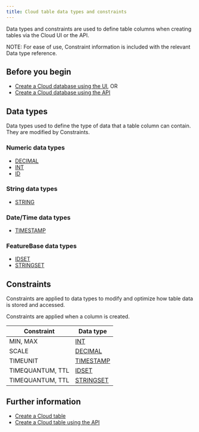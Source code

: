 ```yaml
---
title: Cloud table data types and constraints
---
```


Data types and constraints are used to define table columns when creating tables via the Cloud UI or the API.

NOTE: For ease of use, Constraint information is included with the relevant Data type reference.

## Before you begin

* [Create a Cloud database using the UI](/cloud/cloud-databases/cloud-db-create), OR
* [Create a Cloud database using the API](https://api-docs-featurebase-cloud.redoc.ly/v2#operation/createDatabase)

## Data types

Data types used to define the type of data that a table column can contain. They are modified by Constraints.

### Numeric data types

* [DECIMAL](/cloud/cloud-data-types/cloud-decimal-data-type)
* [INT](/cloud/cloud-data-types/cloud-int-data-type)
* [ID](/cloud/cloud-data-types/cloud-id-data-type)

### String data types

* [STRING](/cloud/cloud-data-types/cloud-string-data-type)

### Date/Time data types

* [TIMESTAMP](/cloud/cloud-data-types/cloud-timestamp-data-type)

### FeatureBase data types

* [IDSET](/cloud/cloud-data-types/cloud-idset-data-type)
* [STRINGSET](/cloud/cloud-data-types/cloud-stringset-data-type)

## Constraints

Constraints are applied to data types to modify and optimize how table data is stored and accessed.

Constraints are applied when a column is created.

| Constraint | Data type |
|---|---|
| MIN, MAX | [INT](/cloud/cloud-data-types/cloud-int-data-type) |
| SCALE | [DECIMAL](/cloud/cloud-data-types/cloud-decimal-data-type) |
| TIMEUNIT | [TIMESTAMP](/cloud/cloud-data-types/cloud-timestamp-data-type) |
| TIMEQUANTUM, TTL | [IDSET](/cloud/cloud-data-types/cloud-idset-data-type) |
| TIMEQUANTUM, TTL | [STRINGSET](/cloud/cloud-data-types/cloud-stringset-data-type) |

## Further information

* [Create a Cloud table](/cloud/cloud-tables/cloud-table-create)
* [Create a Cloud table using the API](https://api-docs-featurebase-cloud.redoc.ly/v2#operation/createTable)
